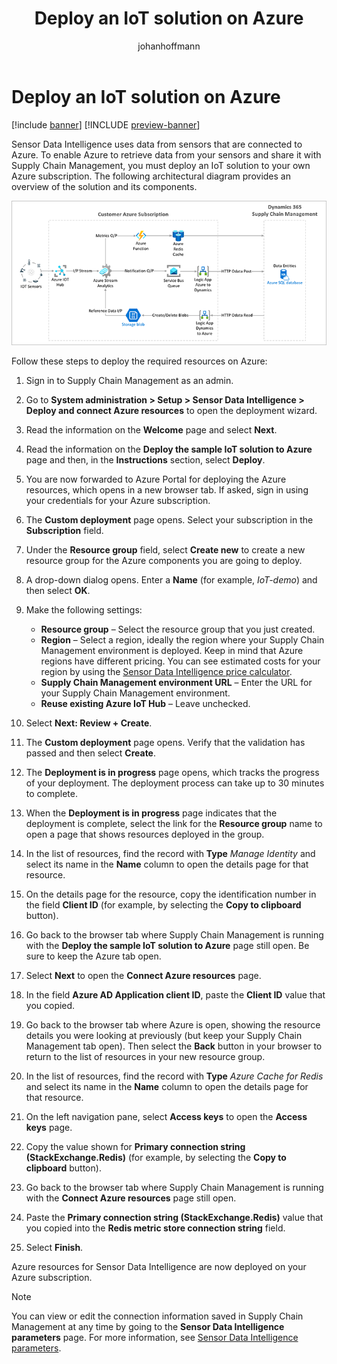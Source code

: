 ﻿---
title: Deploy an IoT solution on Azure
description: Sensor Data Intelligence uses data from sensors that are connected to Azure. This article describes how to deploy an IoT solution to your own Azure subscription. 
author: johanhoffmann
ms.date: 09/02/2022
ms.topic: article
ms.search.form: IoTIntCoreAzureResourceDeploymentWizard
audience: Application User
ms.reviewer: kamaybac
ms.search.region: Global
ms.author: johanho
ms.search.validFrom: 2022-09-02
ms.dyn365.ops.version: 10.0.30
---

# Deploy an IoT solution on Azure

[!include [banner](../includes/banner.md)]
[!INCLUDE [preview-banner](../includes/preview-banner.md)]

Sensor Data Intelligence uses data from sensors that are connected to Azure. To enable Azure to retrieve data from your sensors and share it with Supply Chain Management, you must deploy an IoT solution to your own Azure subscription. The following architectural diagram provides an overview of the solution and its components.

![Sensor Data Intelligence architectural diagram](media/sdi-architecture.png "Sensor Data Intelligence architectural diagram")

Follow these steps to deploy the required resources on Azure:

1. Sign in to Supply Chain Management as an admin.
1. Go to **System administration \> Setup \> Sensor Data Intelligence \> Deploy and connect Azure resources** to open the deployment wizard.
1. Read the information on the **Welcome** page and select **Next**.
1. Read the information on the **Deploy the sample IoT solution to Azure** page and then, in the **Instructions** section, select **Deploy**.
1. You are now forwarded to Azure Portal for deploying the Azure resources, which opens in a new browser tab. If asked, sign in using your credentials for your Azure subscription.
1. The **Custom deployment** page opens. Select your subscription in the **Subscription** field.
1. Under the **Resource group** field, select **Create new** to create a new resource group for the Azure components you are going to deploy.
1. A drop-down dialog opens. Enter a **Name** (for example, *IoT-demo*) and then select **OK**.
1. Make the following settings:
    - **Resource group** – Select the resource group that you just created.
    - **Region** – Select a region, ideally the region where your Supply Chain Management environment is deployed. Keep in mind that Azure regions have different pricing. You can see estimated costs for your region by using the [Sensor Data Intelligence price calculator](https://azure.com/e/c36c4947ebff4215b2e62590c2a24c68).
    - **Supply Chain Management environment URL** – Enter the URL for your Supply Chain Management environment.
    - **Reuse existing Azure IoT Hub** – Leave unchecked.

1. Select **Next: Review + Create**.
1. The **Custom deployment** page opens. Verify that the validation has passed and then select **Create**.
1. The **Deployment is in progress** page opens, which tracks the progress of your deployment. The deployment process can take up to 30 minutes to complete.
1. When the **Deployment is in progress** page indicates that the deployment is complete, select the link for the **Resource group** name to open a page that shows resources deployed in the group.
1. In the list of resources, find the record with **Type** *Manage Identity* and select its name in the **Name** column to open the details page for that resource.
1. On the details page for the resource, copy the identification number in the field **Client ID** (for example, by selecting the **Copy to clipboard** button).
1. Go back to the browser tab where Supply Chain Management is running with the **Deploy the sample IoT solution to Azure** page still open. Be sure to keep the Azure tab open.
1. Select **Next** to open the **Connect Azure resources** page.
1. In the field **Azure AD Application client ID**, paste the **Client ID** value that you copied.
1. Go back to the browser tab where Azure is open, showing the resource details you were looking at previously (but keep your Supply Chain Management tab open). Then select the **Back** button in your browser to return to the list of resources in your new resource group.
1. In the list of resources, find the record with **Type** *Azure Cache for Redis* and select its name in the **Name** column to open the details page for that resource.
1. On the left navigation pane, select **Access keys** to open the **Access keys** page.
1. Copy the value shown for **Primary connection string (StackExchange.Redis)** (for example, by selecting the **Copy to clipboard** button).
1. Go back to the browser tab where Supply Chain Management is running with the **Connect Azure resources** page still open.
1. Paste the **Primary connection string (StackExchange.Redis)** value that you copied into the **Redis metric store connection string** field.
1. Select **Finish**.

Azure resources for Sensor Data Intelligence are now deployed on your Azure subscription.

> [!NOTE]
> You can view or edit the connection information saved in Supply Chain Management at any time by going to the **Sensor Data Intelligence parameters** page. For more information, see [Sensor Data Intelligence parameters](sdi-parameters.md).